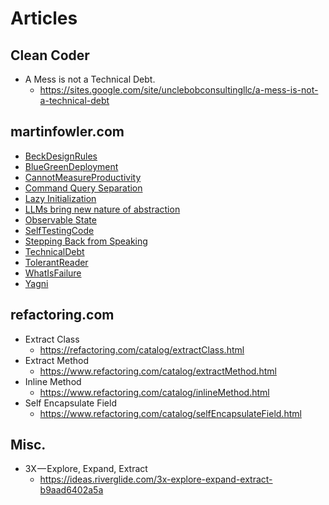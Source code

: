 # Articles
## Clean Coder
* A Mess is not a Technical Debt.
  * https://sites.google.com/site/unclebobconsultingllc/a-mess-is-not-a-technical-debt

## martinfowler.com
* [BeckDesignRules](https://martinfowler.com/bliki/BeckDesignRules.html)
* [BlueGreenDeployment](https://martinfowler.com/bliki/BlueGreenDeployment.html)
* [CannotMeasureProductivity](https://martinfowler.com/bliki/CannotMeasureProductivity.html)
* [Command Query Separation](https://www.martinfowler.com/bliki/CommandQuerySeparation.html)
* [Lazy Initialization](https://www.martinfowler.com/bliki/LazyInitialization.html)
* [LLMs bring new nature of abstraction](https://martinfowler.com/articles/2025-nature-abstraction.html)
* [Observable State](https://www.martinfowler.com/bliki/ObservableState.html)
* [SelfTestingCode](https://martinfowler.com/bliki/SelfTestingCode.html)
* [Stepping Back from Speaking](https://martinfowler.com/articles/202106-reducing-speaking.html)
* [TechnicalDebt](https://martinfowler.com/bliki/TechnicalDebt.html)
* [TolerantReader](https://martinfowler.com/bliki/TolerantReader.html)
* [WhatIsFailure](https://martinfowler.com/bliki/WhatIsFailure.html)
* [Yagni](https://martinfowler.com/bliki/Yagni.html)

## refactoring.com
* Extract Class
  * https://refactoring.com/catalog/extractClass.html
* Extract Method
  * https://www.refactoring.com/catalog/extractMethod.html
* Inline Method
  * https://www.refactoring.com/catalog/inlineMethod.html
* Self Encapsulate Field
  * https://www.refactoring.com/catalog/selfEncapsulateField.html
## Misc.
* 3X — Explore, Expand, Extract
  * https://ideas.riverglide.com/3x-explore-expand-extract-b9aad6402a5a
